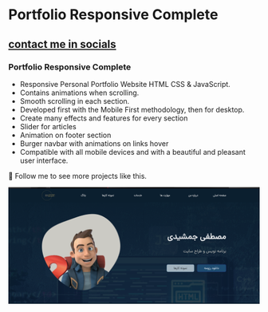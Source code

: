 # Portfolio Responsive Complete
## [contact me in socials](@mostafa_jmsh)
### Portfolio Responsive Complete

- Responsive Personal Portfolio Website HTML CSS & JavaScript.
- Contains animations when scrolling.
- Smooth scrolling in each section.
- Developed first with the Mobile First methodology, then for desktop.
- Create many effects and features for every section
- Slider for articles
- Animation on footer section
- Burger navbar with animations on links hover
- Compatible with all mobile devices and with a beautiful and pleasant user interface.

💙 Follow me to see more projects like this.

![preview img](/preview.png)

